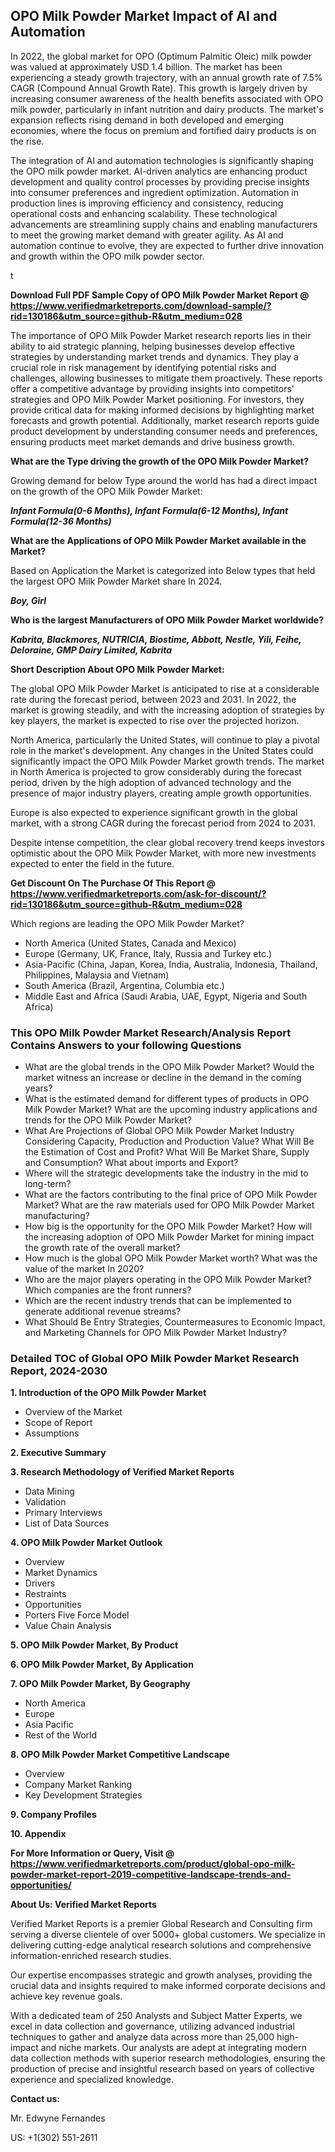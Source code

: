 <h2>OPO Milk Powder Market Impact of AI and Automation</h2><p>In 2022, the global market for OPO (Optimum Palmitic Oleic) milk powder was valued at approximately USD 1.4 billion. The market has been experiencing a steady growth trajectory, with an annual growth rate of 7.5% CAGR (Compound Annual Growth Rate). This growth is largely driven by increasing consumer awareness of the health benefits associated with OPO milk powder, particularly in infant nutrition and dairy products. The market's expansion reflects rising demand in both developed and emerging economies, where the focus on premium and fortified dairy products is on the rise.</p><p>The integration of AI and automation technologies is significantly shaping the OPO milk powder market. AI-driven analytics are enhancing product development and quality control processes by providing precise insights into consumer preferences and ingredient optimization. Automation in production lines is improving efficiency and consistency, reducing operational costs and enhancing scalability. These technological advancements are streamlining supply chains and enabling manufacturers to meet the growing market demand with greater agility. As AI and automation continue to evolve, they are expected to further drive innovation and growth within the OPO milk powder sector.</p>t</p><p id="" class=""><strong>Download Full PDF Sample Copy of OPO Milk Powder Market Report @ <a href="https://www.verifiedmarketreports.com/download-sample/?rid=130186&utm_source=github-R&utm_medium=028" target="_blank">https://www.verifiedmarketreports.com/download-sample/?rid=130186&utm_source=github-R&utm_medium=028</a></strong></p><p>The importance of&nbsp;OPO Milk Powder Market research reports lies in their ability to aid strategic planning, helping businesses develop effective strategies by understanding market trends and dynamics. They play a crucial role in risk management by identifying potential risks and challenges, allowing businesses to mitigate them proactively. These reports offer a competitive advantage by providing insights into competitors' strategies and OPO Milk Powder Market positioning. For investors, they provide critical data for making informed decisions by highlighting market forecasts and growth potential. Additionally, market research reports guide product development by understanding consumer needs and preferences, ensuring products meet market demands and drive business growth.</p><p><strong>What are the&nbsp;Type driving the growth of the OPO Milk Powder Market?</strong></p><p id="" class="">Growing demand for below Type around the world has had a direct impact on the growth of the OPO Milk Powder Market:</p><em><strong>Infant Formula(0-6 Months), Infant Formula(6-12 Months), Infant Formula(12-36 Months)</strong></em></p><strong>What are the&nbsp;Applications&nbsp;of OPO Milk Powder Market available in the Market?</strong></p><p id="" class="">Based on Application the Market is categorized into Below types that held the largest OPO Milk Powder Market share In 2024.</p><em><strong>Boy, Girl</strong></em></p><strong>Who is the largest Manufacturers of OPO Milk Powder Market worldwide?</strong></p><p><em><strong>Kabrita, Blackmores, NUTRICIA, Biostime, Abbott, Nestle, Yili, Feihe, Deloraine, GMP Dairy Limited, Kabrita</strong></em></p><p id="" class=""><strong>Short Description About OPO Milk Powder Market:</strong></p><p>The global OPO Milk Powder Market is anticipated to rise at a considerable rate during the forecast period, between 2023 and 2031. In 2022, the market is growing steadily, and with the increasing adoption of strategies by key players, the market is expected to rise over the projected horizon.</p><p>North America, particularly the United States, will continue to play a pivotal role in the market's development. Any changes in the United States could significantly impact the OPO Milk Powder Market growth trends. The market in North America is projected to grow considerably during the forecast period, driven by the high adoption of advanced technology and the presence of major industry players, creating ample growth opportunities.</p><p>Europe is also expected to experience significant growth in the global market, with a strong CAGR during the forecast period from 2024 to 2031.</p><p>Despite intense competition, the clear global recovery trend keeps investors optimistic about the OPO Milk Powder Market, with more new investments expected to enter the field in the future.</p><p id="" class=""><strong>Get Discount On The Purchase Of This Report @ <a href="https://www.verifiedmarketreports.com/ask-for-discount/?rid=130186&utm_source=github-R&utm_medium=028" target="_blank">https://www.verifiedmarketreports.com/ask-for-discount/?rid=130186&utm_source=github-R&utm_medium=028</a></strong></p>Which regions are leading the OPO Milk Powder Market?</p><ul><li>North America (United States, Canada and Mexico)</li><li>Europe (Germany, UK, France, Italy, Russia and Turkey etc.)</li><li>Asia-Pacific (China, Japan, Korea, India, Australia, Indonesia, Thailand, Philippines, Malaysia and Vietnam)</li><li>South America (Brazil, Argentina, Columbia etc.)</li><li>Middle East and Africa (Saudi Arabia, UAE, Egypt, Nigeria and South Africa)</li></ul><h3 id="" class="">This OPO Milk Powder Market Research/Analysis Report Contains Answers to your following Questions</h3><ul><li>What are the global trends in the OPO Milk Powder Market? Would the market witness an increase or decline in the demand in the coming years?</li><li>What is the estimated demand for different types of products in OPO Milk Powder Market? What are the upcoming industry applications and trends for the OPO Milk Powder Market?</li><li>What Are Projections of Global OPO Milk Powder Market Industry Considering Capacity, Production and Production Value? What Will Be the Estimation of Cost and Profit? What Will Be Market Share, Supply and Consumption? What about imports and Export?</li><li>Where will the strategic developments take the industry in the mid to long-term?</li><li>What are the factors contributing to the final price of OPO Milk Powder Market? What are the raw materials used for OPO Milk Powder Market manufacturing?</li><li>How big is the opportunity for the OPO Milk Powder Market? How will the increasing adoption of OPO Milk Powder Market for mining impact the growth rate of the overall market?</li><li>How much is the global OPO Milk Powder Market worth? What was the value of the market In 2020?</li><li>Who are the major players operating in the OPO Milk Powder Market? Which companies are the front runners?</li><li>Which are the recent industry trends that can be implemented to generate additional revenue streams?</li><li>What Should Be Entry Strategies, Countermeasures to Economic Impact, and Marketing Channels for OPO Milk Powder Market Industry?</li></ul><h3 id="" class="">Detailed TOC of Global OPO Milk Powder Market Research Report, 2024-2030</h3><p id="" class=""><strong>1. Introduction of the OPO Milk Powder Market</strong></p><ul><li>Overview of the Market</li><li>Scope of Report</li><li>Assumptions</li></ul><p id="" class=""><strong>2. Executive Summary</strong></p><p id="" class=""><strong>3. Research Methodology of Verified Market Reports</strong></p><ul><li>Data Mining</li><li>Validation</li><li>Primary Interviews</li><li>List of Data Sources</li></ul><p id="" class=""><strong>4. OPO Milk Powder Market Outlook</strong></p><ul><li>Overview</li><li>Market Dynamics</li><li>Drivers</li><li>Restraints</li><li>Opportunities</li><li>Porters Five Force Model</li><li>Value Chain Analysis</li></ul><p id="" class=""><strong>5. OPO Milk Powder Market, By Product</strong></p><p id="" class=""><strong>6. OPO Milk Powder Market, By Application</strong></p><p id="" class=""><strong>7. OPO Milk Powder Market, By Geography</strong></p><ul><li>North America</li><li>Europe</li><li>Asia Pacific</li><li>Rest of the World</li></ul><p id="" class=""><strong>8. OPO Milk Powder Market Competitive Landscape</strong></p><ul><li>Overview</li><li>Company Market Ranking</li><li>Key Development Strategies</li></ul><p id="" class=""><strong>9. Company Profiles</strong></p><p id="" class=""><strong>10. Appendix</strong></p><p id="" class=""><strong>For More Information or Query, Visit @ <a href="https://www.verifiedmarketreports.com/product/global-opo-milk-powder-market-report-2019-competitive-landscape-trends-and-opportunities/" target="_blank">https://www.verifiedmarketreports.com/product/global-opo-milk-powder-market-report-2019-competitive-landscape-trends-and-opportunities/</a></strong></p><p id="" class=""><strong>About Us: Verified Market Reports</strong></p><p id="" class="">Verified Market Reports is a premier Global Research and Consulting firm serving a diverse clientele of over 5000+ global customers. We specialize in delivering cutting-edge analytical research solutions and comprehensive information-enriched research studies.</p><p id="" class="">Our expertise encompasses strategic and growth analyses, providing the crucial data and insights required to make informed corporate decisions and achieve key revenue goals.</p><p id="" class="">With a dedicated team of 250 Analysts and Subject Matter Experts, we excel in data collection and governance, utilizing advanced industrial techniques to gather and analyze data across more than 25,000 high-impact and niche markets. Our analysts are adept at integrating modern data collection methods with superior research methodologies, ensuring the production of precise and insightful research based on years of collective experience and specialized knowledge.</p><p id="" class=""><strong>Contact us:</strong></p><p id="" class="">Mr. Edwyne Fernandes</p><p id="" class="">US: +1(302) 551-2611</p>